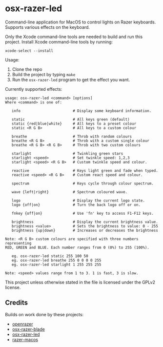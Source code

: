 # osx-razer-led
Command-line application for MacOS to control lights on Razer keyboards. Supports various effects on the keyboard.

Only the Xcode command-line tools are needed to build and run this project. Install Xcode command-line tools by running:

    xcode-select --install

Usage:

1. Clone the repo
2. Build the project by typing `make`
3. Run the `osx-razer-led` program to get the effect you want.

Currently supported effects:

```
usage: osx-razer-led <command> [options]
Where <command> is one of:

   info                        # Display some keyboard information.

   static                      # All keys green (default)
   static {red|blue|white}     # All keys to a preset colour
   static <R G B>              # All keys to a custom colour

   breathe                     # Throb with random colours
   breathe <R G B>             # Throb with a custom single colour
   breathe <R G B> <R G B>     # Throb with two custom colours

   starlight                   # Twinkling green stars
   starlight <speed>           # Set twinkle speed: 1,2,3
   starlight <speed> <R G B>   # Custom twinkle speed and colour.

   reactive                    # Keys light green and fade when typed.
   reactive <speed> <R G B>    # Custom react speed and colour.

   spectrum                    # Keys cycle through colour spectrum.

   wave {left|right}           # Spectrum coloured wave.

   logo                        # Display the current logo state.
   logo {off|on}               # Turn the back logo off or on.

   fnkey {off|on}              # Use 'fn' key to access F1-F12 keys.

   brightness                  # Display the current brightness value.
   brightness <value>          # Sets the brightness to value: 0 - 255
   brightness {up|down}        # Increases or decreases the brightness

Note: <R G B> custom colours are specified with three numbers representing
RED, GREEN and BLUE. Each number ranges from 0 (0%) to 255 (100%).

   eg. osx-razer-led static 255 100 50
   eg. osx-razer-led breathe 255 0 0 0 0 255
   eg. osx-razer-led starlight 1 255 255 255

Note: <speed> values range from 1 to 3. 1 is fast, 3 is slow.
```


This project unless otherwise stated in the file is licensed under the GPLv2 license.

## Credits

Builds on work done by these projects:

* [openrazer](https://github.com/openrazer/openrazer)
* [osx-razer-blade](https://github.com/kprinssu/osx-razer-blade)
* [osx-razer-led](https://github.com/dylanparker/osx-razer-led)
* [razer-macos](https://github.com/1kc/razer-macos)
